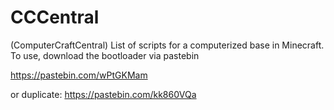 # CCCentral
(ComputerCraftCentral)
List of scripts for a 
computerized base in 
Minecraft. To use, download
the bootloader via pastebin

https://pastebin.com/wPtGKMam

or duplicate:
https://pastebin.com/kk860VQa
